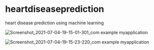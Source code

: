 # heartdiseaseprediction
heart disease prediction using machine learning

![Screenshot_2021-07-04-19-15-01-301_com example myapplication](https://user-images.githubusercontent.com/59481648/124395685-5a044d00-dcfd-11eb-8f42-caa88ff49406.jpg)


![Screenshot_2021-07-04-19-15-23-220_com example myapplication](https://user-images.githubusercontent.com/59481648/124395689-5bce1080-dcfd-11eb-8d83-345d2fac033f.jpg)





